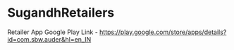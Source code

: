 # SugandhRetailers
Retailer App
Google Play Link - https://play.google.com/store/apps/details?id=com.sbw.auder&hl=en_IN
